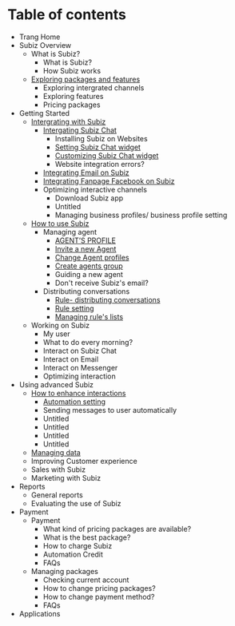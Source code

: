 # Table of contents

* Trang Home
* Subiz Overview
  * What is Subiz?
    * What is Subiz?
    * How Subiz works
  * [Exploring packages and features](subiz-overview/tour-the-subiz-and-service-packages/README.md)
    * Exploring intergrated channels
    * Exploring features
    * Pricing packages
* Getting Started
  * [Intergrating with Subiz](getting-started-with-subiz/setting-up-interaction-environments/README.md)
    * [Intergating Subiz Chat](getting-started-with-subiz/setting-up-interaction-environments/intergating-subiz-chat/README.md)
      * Installing Subiz on Websites
      * [Setting Subiz Chat widget](getting-started-with-subiz/setting-up-interaction-environments/intergating-subiz-chat/setting-subiz-chat-widget.md)
      * [Customizing Subiz Chat widget](getting-started-with-subiz/setting-up-interaction-environments/intergating-subiz-chat/customizing-subiz-chat-widget.md)
      * Website integration errors?
    * [Integrating Email on Subiz](getting-started-with-subiz/setting-up-interaction-environments/integrating-email-on-subiz.md)
    * [Integrating Fanpage Facebook on Subiz](getting-started-with-subiz/setting-up-interaction-environments/integrating-fanpage-facebook-on-subiz.md)
    * Optimizing interactive channels
      * Download Subiz app
      * Untitled
      * Managing business profiles/ business profile setting
  * [How to use Subiz](getting-started-with-subiz/how-to-use-subiz/README.md)
    * Managing agent
      * [AGENT’S PROFILE](getting-started-with-subiz/how-to-use-subiz/managing-agent/agents.md)
      * [Invite a new Agent](getting-started-with-subiz/how-to-use-subiz/managing-agent/invite-a-new-agent.md)
      * [Change Agent profiles](getting-started-with-subiz/how-to-use-subiz/managing-agent/change-agent-profiles.md)
      * [Create agents group](getting-started-with-subiz/how-to-use-subiz/managing-agent/create-agents-group.md)
      * Guiding a new agent
      * Don't receive Subiz's email?
    * Distributing conversations
      * [Rule- distributing conversations](getting-started-with-subiz/how-to-use-subiz/distributing-conversations/rule-distributing-conversations.md)
      * [Rule setting](getting-started-with-subiz/how-to-use-subiz/distributing-conversations/rule-setting.md)
      * [Managing rule's lists](getting-started-with-subiz/how-to-use-subiz/distributing-conversations/managing-rules-lists.md)
  * Working on Subiz
    * My user
    * What to do every morning?
    * Interact on Subiz Chat
    * Interact on Email
    * Interact on Messenger
    * Optimizing interaction
* Using advanced Subiz
  * [How to enhance interactions](optimise-the-use-of-subiz/how-to-enhance-interactions/README.md)
    * [Automation setting](optimise-the-use-of-subiz/how-to-enhance-interactions/untitled.md)
    * Sending messages to user automatically
    * Untitled
    * Untitled
    * Untitled
    * Untitled
  * [Managing data](optimise-the-use-of-subiz/managing-data.md)
  * Improving Customer experience
  * Sales with Subiz
  * Marketing with Subiz
* Reports
  * General reports
  * Evaluating the use of Subiz
* Payment
  * Payment
    * What kind of pricing packages are available?
    * What is the best package?
    * How to charge Subiz
    * Automation Credit
    * FAQs
  * Managing packages
    * Checking current account
    * How to change pricing packages?
    * How to change payment method?
    * FAQs
* Applications

